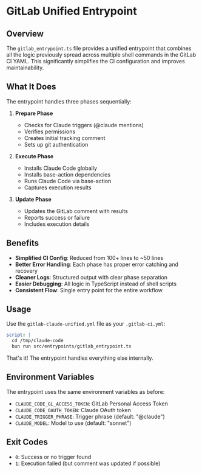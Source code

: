 # GitLab Unified Entrypoint

## Overview

The `gitlab_entrypoint.ts` file provides a unified entrypoint that combines all the logic previously spread across multiple shell commands in the GitLab CI YAML. This significantly simplifies the CI configuration and improves maintainability.

## What It Does

The entrypoint handles three phases sequentially:

1. **Prepare Phase**

   - Checks for Claude triggers (@claude mentions)
   - Verifies permissions
   - Creates initial tracking comment
   - Sets up git authentication

2. **Execute Phase**

   - Installs Claude Code globally
   - Installs base-action dependencies
   - Runs Claude Code via base-action
   - Captures execution results

3. **Update Phase**
   - Updates the GitLab comment with results
   - Reports success or failure
   - Includes execution details

## Benefits

- **Simplified CI Config**: Reduced from 100+ lines to ~50 lines
- **Better Error Handling**: Each phase has proper error catching and recovery
- **Cleaner Logs**: Structured output with clear phase separation
- **Easier Debugging**: All logic in TypeScript instead of shell scripts
- **Consistent Flow**: Single entry point for the entire workflow

## Usage

Use the `gitlab-claude-unified.yml` file as your `.gitlab-ci.yml`:

```yaml
script: |
  cd /tmp/claude-code
  bun run src/entrypoints/gitlab_entrypoint.ts
```

That's it! The entrypoint handles everything else internally.

## Environment Variables

The entrypoint uses the same environment variables as before:

- `CLAUDE_CODE_GL_ACCESS_TOKEN`: GitLab Personal Access Token
- `CLAUDE_CODE_OAUTH_TOKEN`: Claude OAuth token
- `CLAUDE_TRIGGER_PHRASE`: Trigger phrase (default: "@claude")
- `CLAUDE_MODEL`: Model to use (default: "sonnet")

## Exit Codes

- `0`: Success or no trigger found
- `1`: Execution failed (but comment was updated if possible)
